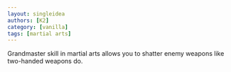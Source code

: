 ```yaml
---
layout: singleidea
authors: [K2]
category: [vanilla]
tags: [martial arts]
---
```

Grandmaster skill in martial arts allows you to shatter enemy weapons like two-handed weapons do.
